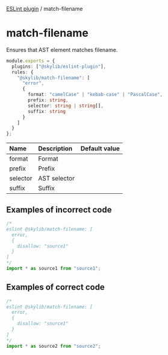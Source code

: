 [ESLint plugin](index.md) / match-filename

# match-filename

Ensures that AST element matches filename.

```ts
module.exports = {
  plugins: ["@skylib/eslint-plugin"],
  rules: {
    "@skylib/match-filename": [
      "error",
      {
        format: "camelCase" | "kebab-case" | "PascalCase",
        prefix: string,
        selector: string | string[],
        suffix: string
      }
    ]
  }
};
```

| Name | Description | Default value |
| :----- | :----- | :----- |
| format | Format |
| prefix | Prefix |
| selector | AST selector |
| suffix | Suffix |

## Examples of incorrect code

```ts
/*
eslint @skylib/match-filename: [
  error,
  {
    disallow: "source1"
  }
]
*/
import * as source1 from "source1";
```

## Examples of correct code

```ts
/*
eslint @skylib/match-filename: [
  error,
  {
    disallow: "source1"
  }
]
*/
import * as source2 from "source2";
```